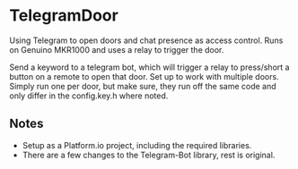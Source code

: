 # TelegramDoor
Using Telegram to open doors and chat presence as access control. Runs on Genuino MKR1000 and uses a relay to trigger the door. 

Send a keyword to a telegram bot, which will trigger a relay to press/short a button on a remote to open that door. Set up to work with multiple doors. Simply run one per door, but make sure, they run off the same code and only differ in the config.key.h where noted. 

## Notes
- Setup as a Platform.io project, including the required libraries. 
- There are a few changes to the Telegram-Bot library, rest is original. 
